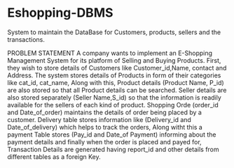 # Eshopping-DBMS
System to maintain the DataBase for Customers, products, sellers and the transactions.

PROBLEM STATEMENT
A company wants to implement an E-Shopping Management System for its platform of Selling and Buying Products. First, they wish to store details of Customers like Customer_id,Name, contact and Address.  The system stores details of Products in form of their categories like cat_id, cat_name, Along with this, Product details (Product Name, P_id) are also stored so that all Product details can be searched. Seller details are also stored separately (Seller Name,S_id) so that the information is readily available for the sellers of each kind of product.  Shopping Orde (order_id and Date_of_order) maintains the details of order being placed by a customer. Delivery table stores information like (Delivery_id and Date_of_delivery) which helps to track the orders, Along witht this a payment Table stores (Pay_id and Date_of Payment) informing about the payment details and finally when the order is placed and payed for, Transaction Details are generated having report_id and other details from different tables as a foreign Key.

